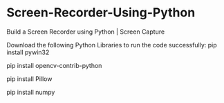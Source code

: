 # Screen-Recorder-Using-Python
Build a Screen Recorder using Python | Screen Capture


Download the following Python Libraries to run the code successfully:
pip install pywin32

pip install opencv-contrib-python

pip install Pillow

pip install numpy
